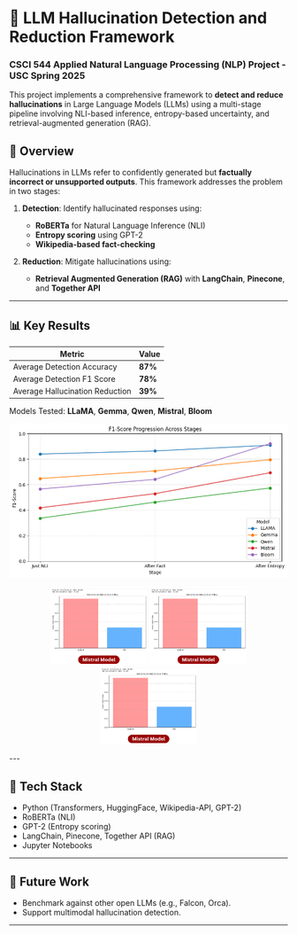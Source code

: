 # 🧠 LLM Hallucination Detection and Reduction Framework
### CSCI 544 Applied Natural Language Processing (NLP) Project - USC Spring 2025

This project implements a comprehensive framework to **detect and reduce hallucinations** in Large Language Models (LLMs) using a multi-stage pipeline involving NLI-based inference, entropy-based uncertainty, and retrieval-augmented generation (RAG).

## 🚀 Overview

Hallucinations in LLMs refer to confidently generated but **factually incorrect or unsupported outputs**. This framework addresses the problem in two stages:

1. **Detection**: Identify hallucinated responses using:
   - **RoBERTa** for Natural Language Inference (NLI)
   - **Entropy scoring** using GPT-2
   - **Wikipedia-based fact-checking**

2. **Reduction**: Mitigate hallucinations using:
   - **Retrieval Augmented Generation (RAG)** with **LangChain**, **Pinecone**, and **Together API**

---

## 📊 Key Results

| Metric                          | Value   |
|--------------------------------|---------|
| Average Detection Accuracy     | **87%** |
| Average Detection F1 Score               | **78%** |
| Average Hallucination Reduction | **39%** |

Models Tested: **LLaMA**, **Gemma**, **Qwen**, **Mistral**, **Bloom**

<img src="images/f1_detection.png" alt="Detection F1" width="600"/>
<p align="center">
  <img src="images/rag_mistral.png" width="35%" alt="Image 1"/>
  <img src="images/rag_mistral.png" width="35%" alt="Image 2"/>
  <img src="images/rag_mistral.png" width="35%" alt="Image 3"/>
</p>
---

## 🧰 Tech Stack

- Python (Transformers, HuggingFace, Wikipedia-API, GPT-2)
- RoBERTa (NLI)
- GPT-2 (Entropy scoring)
- LangChain, Pinecone, Together API (RAG)
- Jupyter Notebooks

---

## 📌 Future Work

- Benchmark against other open LLMs (e.g., Falcon, Orca).
- Support multimodal hallucination detection.

---
